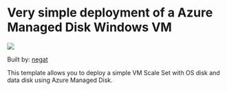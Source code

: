 # Very simple deployment of a Azure Managed Disk Windows VM

<a href="https://portal.azure.com/#create/Microsoft.Template/uri/https%3A%2F%2Fraw.githubusercontent.com%2Fchagarw%2FMDPP%2Fmaster%2F101-vmss-os-data%2Fazuredeploy.json" target="_blank">
    <img src="http://azuredeploy.net/deploybutton.png"/>
</a>

Built by: [negat](https://github.com/gatneil)

This template allows you to deploy a simple VM Scale Set with OS disk and data disk using Azure Managed Disk.

